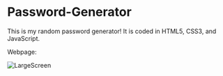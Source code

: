 # Password-Generator

This is my random password generator!
It is coded in HTML5, CSS3, and JavaScript.

Webpage: 

![LargeScreen](/)
